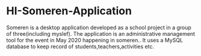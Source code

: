 # HI-Someren-Application

Someren is a desktop application developed as a school project in a group of three(including myslef). 
The application is an administrative management tool for the event in May 2020 happening in someren..
It  uses a MySQL database to keep record of students,teachers,activities etc.


